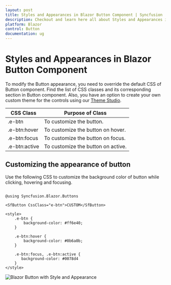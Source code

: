 ```yaml
---
layout: post
title: Styles and Appearances in Blazor Button Component | Syncfusion
description: Checkout and learn here all about Styles and Appearances in Syncfusion Blazor Button component and more.
platform: Blazor
control: Button
documentation: ug
---
```


# Styles and Appearances in Blazor Button Component

To modify the Button appearance, you need to override the default CSS of Button component. Find the list of CSS classes and its corresponding section in Button component. Also, you have an option to create your own custom theme for the controls using our [Theme Studio](https://blazor.syncfusion.com/themestudio/?theme=material).

|CSS Class | Purpose of Class |
|-----|----- |
|.e-btn|To customize the button.|
|.e-btn:hover|To customize the button on hover.|
|.e-btn:focus|To customize the button on focus.|
|.e-btn:active|To customize the button on active.|

## Customizing the appearance of button

Use the following CSS to customize the background color of button while clicking, hovering and focusing.

```cshtml

@using Syncfusion.Blazor.Buttons

<SfButton CssClass="e-btn">CUSTOM</SfButton>

<style>
    .e-btn {
        background-color: #ff6e40;
    }

    .e-btn:hover {
        background-color: #0b6a0b;
    }

    .e-btn:focus, .e-btn:active {
       background-color: #0078d4
    }   
</style>

```

![Blazor Button with Style and Appearance](./images/blazor-button-style-and-appearance.gif)